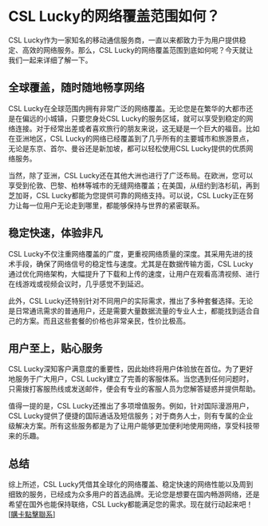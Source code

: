# CSL Lucky的网络覆盖范围如何？

CSL Lucky作为一家知名的移动通信服务商，一直以来都致力于为用户提供稳定、高效的网络服务。那么，CSL Lucky的网络覆盖范围到底如何呢？今天就让我们一起来详细了解一下。

## 全球覆盖，随时随地畅享网络

CSL Lucky在全球范围内拥有非常广泛的网络覆盖。无论您是在繁华的大都市还是在偏远的小城镇，只要您身处CSL Lucky的服务区域，就可以享受到稳定的网络连接。对于经常出差或者喜欢旅行的朋友来说，这无疑是一个巨大的福音。比如在亚洲地区，CSL Lucky的网络已经覆盖到了几乎所有的主要城市和旅游景点，无论是东京、首尔、曼谷还是新加坡，都可以轻松使用CSL Lucky提供的优质网络服务。

当然，除了亚洲，CSL Lucky还在其他大洲也进行了广泛布局。在欧洲，您可以享受到伦敦、巴黎、柏林等城市的无缝网络覆盖；在美国，从纽约到洛杉矶，再到芝加哥，CSL Lucky都能为您提供可靠的网络支持。可以说，CSL Lucky正在努力让每一位用户无论走到哪里，都能够保持与世界的紧密联系。

## 稳定快速，体验非凡

CSL Lucky不仅注重网络覆盖的广度，更重视网络质量的深度。其采用先进的技术手段，确保了网络信号的稳定性与速度。尤其是在数据传输方面，CSL Lucky通过优化网络架构，大幅提升了下载和上传的速度，让用户在观看高清视频、进行在线游戏或视频会议时，几乎感觉不到延迟。

此外，CSL Lucky还特别针对不同用户的实际需求，推出了多种套餐选择。无论是日常通讯需求的普通用户，还是需要大量数据流量的专业人士，都能找到适合自己的方案。而且这些套餐的价格也非常亲民，性价比极高。

## 用户至上，贴心服务

CSL Lucky深知客户满意度的重要性，因此始终将用户体验放在首位。为了更好地服务于广大用户，CSL Lucky建立了完善的客服体系。当您遇到任何问题时，只需拨打客服热线或发送邮件，便会有专业的客服人员为您解答疑惑并提供帮助。

值得一提的是，CSL Lucky还推出了多项增值服务。例如，针对国际漫游用户，CSL Lucky提供了便捷的国际通话及短信服务；对于商务人士，则有专属的企业级解决方案。所有这些服务都是为了让用户能够更加便利地使用网络，享受科技带来的乐趣。

## 总结

综上所述，CSL Lucky凭借其全球化的网络覆盖、稳定快速的网络性能以及周到细致的服务，已经成为众多用户的首选品牌。无论您是想要在国内畅游网络，还是希望在国外也能保持联络，CSL Lucky都能满足您的需求。现在就行动起来吧！[[購卡點擊聯系](https://t.me/s/esim1088)]